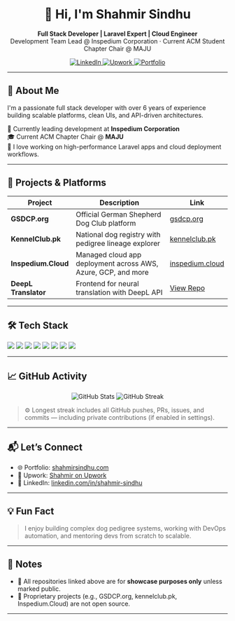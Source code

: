 <h1 align="center">👋 Hi, I'm Shahmir Sindhu</h1>

<p align="center">
  <strong>Full Stack Developer | Laravel Expert | Cloud Engineer</strong><br/>
  Development Team Lead @ Inspedium Corporation · Current ACM Student Chapter Chair @ MAJU
</p>

<p align="center">
  <a href="https://www.linkedin.com/in/shahmir-sindhu" target="_blank">
    <img src="https://img.shields.io/badge/LinkedIn-%230077B5.svg?style=for-the-badge&logo=linkedin&logoColor=white" alt="LinkedIn">
  </a>
  <a href="https://www.upwork.com/freelancers/~01dbbd300d9a61ce2a" target="_blank">
    <img src="https://img.shields.io/badge/Upwork-6fda44?style=for-the-badge&logo=upwork&logoColor=white" alt="Upwork">
  </a>
  <a href="https://shahmirsindhu.com" target="_blank">
    <img src="https://img.shields.io/badge/Portfolio-shahmirsindhu.com-black?style=for-the-badge" alt="Portfolio">
  </a>
</p>

---

## 🚀 About Me

I'm a passionate full stack developer with over 6 years of experience building scalable platforms, clean UIs, and API-driven architectures.

💼 Currently leading development at **Inspedium Corporation**  
🎓 Current ACM Chapter Chair @ **MAJU**  
🧠 I love working on high-performance Laravel apps and cloud deployment workflows.

---

## 🧩 Projects & Platforms

| Project              | Description                                                              | Link                                |
|----------------------|--------------------------------------------------------------------------|-------------------------------------|
| **GSDCP.org**        | Official German Shepherd Dog Club platform                               | [gsdcp.org](https://gsdcp.org)      |
| **KennelClub.pk**    | National dog registry with pedigree lineage explorer                     | [kennelclub.pk](https://kennelclub.pk) |
| **Inspedium.Cloud**  | Managed cloud app deployment across AWS, Azure, GCP, and more            | [inspedium.cloud](https://inspedium.cloud) |
| **DeepL Translator** | Frontend for neural translation with DeepL API                           | [View Repo](https://github.com/shahmirerror/deepl-translator) |

---

## 🛠️ Tech Stack

<p>
  <img src="https://img.shields.io/badge/Laravel-F72C1F?style=for-the-badge&logo=laravel&logoColor=white" />
  <img src="https://img.shields.io/badge/Vue.js-42b883?style=for-the-badge&logo=vue.js&logoColor=white" />
  <img src="https://img.shields.io/badge/React-61dafb?style=for-the-badge&logo=react&logoColor=black" />
  <img src="https://img.shields.io/badge/Node.js-339933?style=for-the-badge&logo=nodedotjs&logoColor=white" />
  <img src="https://img.shields.io/badge/Tailwind_CSS-38b2ac?style=for-the-badge&logo=tailwind-css&logoColor=white" />
  <img src="https://img.shields.io/badge/MySQL-F29111?style=for-the-badge&logo=mysql&logoColor=white" />
  <img src="https://img.shields.io/badge/AWS-232f3e?style=for-the-badge&logo=amazon-aws&logoColor=white" />
  <img src="https://img.shields.io/badge/Firebase-ffcb2b?style=for-the-badge&logo=firebase&logoColor=black" />
</p>

---

## 📈 GitHub Activity

<p align="center">
  <img src="https://github-readme-stats.vercel.app/api?username=shahmirerror&show_icons=true&theme=radical" alt="GitHub Stats" />
  <img src="https://streak-stats.demolab.com/?user=shahmirerror&theme=radical&hide_border=false" alt="GitHub Streak" />
</p>

> ⚙️ Longest streak includes all GitHub pushes, PRs, issues, and commits — including private contributions (if enabled in settings).

---

## 📬 Let’s Connect

- 🌐 Portfolio: [shahmirsindhu.com](https://shahmirsindhu.com)
- 💼 Upwork: [Shahmir on Upwork](https://www.upwork.com/freelancers/~01dbbd300d9a61ce2a)
- 💬 LinkedIn: [linkedin.com/in/shahmir-sindhu](https://www.linkedin.com/in/shahmir-sindhu)

---

## 💡 Fun Fact

> I enjoy building complex dog pedigree systems, working with DevOps automation, and mentoring devs from scratch to scalable.

---

## 📌 Notes

- 🧩 All repositories linked above are for **showcase purposes only** unless marked public.
- 🔐 Proprietary projects (e.g., GSDCP.org, kennelclub.pk, Inspedium.Cloud) are not open source.

---
